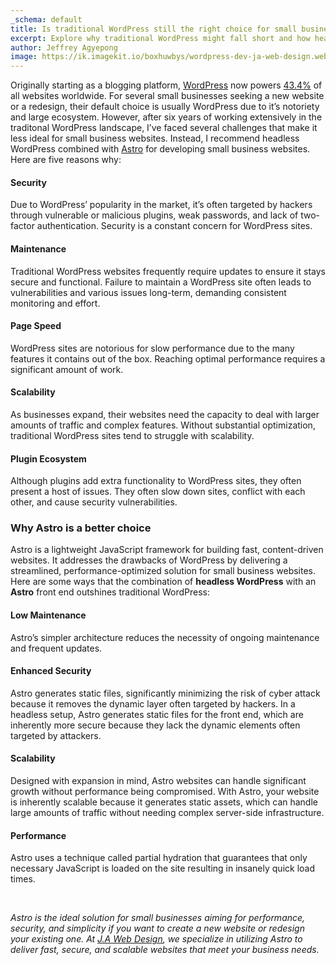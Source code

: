 ```yaml
---
_schema: default
title: Is traditional WordPress still the right choice for small business websites in Edmonton?
excerpt: Explore why traditional WordPress might fall short and how headless WordPress with Astro offers better security, performance, and scalability. Learn why Astro is becoming the preferred solution for modern small business websites.
author: Jeffrey Agyepong
image: https://ik.imagekit.io/boxhuwbys/wordpress-dev-ja-web-design.webp
---
```

Originally starting as a blogging platform, <a href="https://wordpress.org/" target="_blank" rel="noopener">WordPress</a> now powers <a href="https://www.wpzoom.com/blog/wordpress-statistics/" target="_blank" rel="noopener">43.4%</a> of all websites worldwide. For several small businesses seeking a new website or a redesign, their default choice is usually WordPress due to it’s notoriety and large ecosystem. However, after six years of working extensively in the traditonal WordPress landscape, I’ve faced several challenges that make it less ideal for small business websites. Instead, I recommend headless WordPress combined with <a href="https://astro.build/" target="_blank" rel="noopener">Astro</a> for developing small business websites. Here are five reasons why:

#### Security

Due to WordPress’ popularity in the market, it’s often targeted by hackers through vulnerable or malicious plugins, weak passwords, and lack of two-factor authentication. Security is a constant concern for WordPress sites.

#### Maintenance

Traditional WordPress websites frequently require updates to ensure it stays secure and functional. Failure to maintain a WordPress site often leads to vulnerabilities and various issues long-term, demanding consistent monitoring and effort.

#### Page Speed

WordPress sites are notorious for slow performance due to the many features it contains out of the box. Reaching optimal performance requires a significant amount of work.

#### Scalability

As businesses expand, their websites need the capacity to deal with larger amounts of traffic and complex features. Without substantial optimization, traditional WordPress sites tend to struggle with scalability.

#### Plugin Ecosystem

Although plugins add extra functionality to WordPress sites, they often present a host of issues. They often slow down sites, conflict with each other, and cause security vulnerabilities.

### Why Astro is a better choice

Astro is a lightweight JavaScript framework for building fast, content-driven websites. It addresses the drawbacks of WordPress by delivering a streamlined, performance-optimized solution for small business websites. Here are some ways that the combination of **headless WordPress** with an **Astro** front end outshines traditional WordPress:

#### Low Maintenance

Astro’s simpler architecture reduces the necessity of ongoing maintenance and frequent updates.

#### Enhanced Security

Astro generates static files, significantly minimizing the risk of cyber attack because it removes the dynamic layer often targeted by hackers. In a headless setup, Astro generates static files for the front end, which are inherently more secure because they lack the dynamic elements often targeted by attackers.

#### Scalability

Designed with expansion in mind, Astro websites can handle significant growth without performance being compromised. With Astro, your website is inherently scalable because it generates static assets, which can handle large amounts of traffic without needing complex server-side infrastructure.

#### Performance

Astro uses a technique called partial hydration that guarantees that only necessary JavaScript is loaded on the site resulting in insanely quick load times.

&nbsp;

*Astro is the ideal solution for small businesses aiming for performance, security, and simplicity if you want to create a new website or redesign your existing one. At* <a href="https://jawebdesign.ca/services/web-design" target="_blank" rel="noopener"><em>J.A Web Design</em></a>*, we specialize in utilizing Astro to deliver fast, secure, and scalable websites that meet your business needs.*

